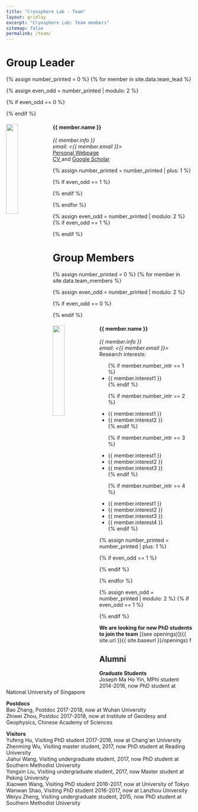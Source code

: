 ```yaml
---
title: "Cryosphere Lab - Team"
layout: gridlay
excerpt: "Cryosphere Lab: Team members"
sitemap: false
permalink: /team/
---
```


# Group Leader

{% assign number_printed = 0 %}
{% for member in site.data.team_lead %}

{% assign even_odd = number_printed | modulo: 2 %}

{% if even_odd == 0 %}
<div class="row">
{% endif %}

<div class="col-sm-6 clearfix">
  <img src="{{ site.url }}{{ site.baseurl }}/images/teampic/{{ member.photo }}" class="img-responsive" width="25%" style="float: left" />
  <h4>{{ member.name }}</h4>
  <i>{{ member.info }}<br>email: <{{ member.email }}></i> 
  <br>
  <a href="http://www.cuhk.edu.hk/sci/essc/people/liu.html"> Personal Webpage </a>
  <br>
  <a href="{{ site.url }}{{ site.baseurl }}/assets/{{ member.cv }}"> CV </a> and  <a href="https://scholar.google.com.hk/citations?user=5VBaQTIAAAAJ&hl=en"> Google Scholar </a>
</div>

{% assign number_printed = number_printed | plus: 1 %}

{% if even_odd == 1 %}
</div>
{% endif %}

{% endfor %}

{% assign even_odd = number_printed | modulo: 2 %}
{% if even_odd == 1 %}
</div>
{% endif %}

# Group Members

{% assign number_printed = 0 %}
{% for member in site.data.team_members %}

{% assign even_odd = number_printed | modulo: 2 %}

{% if even_odd == 0 %}
<div class="row">
{% endif %}

<div class="col-sm-6 clearfix">
  <img src="{{ site.url }}{{ site.baseurl }}/images/teampic/{{ member.photo }}" class="img-responsive" width="25%" style="float: left" />
  <h4>{{ member.name }}</h4>
  <i>{{ member.info }}<br>email: <{{ member.email }}></i>
  <br>
  Research interests:
  <ul class="list-group" style="overflow: hidden"> 
  {% if member.number_intr == 1 %}
  <li> {{ member.interest1 }} </li>
  {% endif %}
  
  {% if member.number_intr == 2 %}
  <li> {{ member.interest1 }} </li>
  <li> {{ member.interest2 }} </li>
  {% endif %}
  
  {% if member.number_intr == 3 %}
  <li> {{ member.interest1 }} </li>
  <li> {{ member.interest2 }} </li>
  <li> {{ member.interest3 }} </li>
  {% endif %}
  
  {% if member.number_intr == 4 %}
  <li> {{ member.interest1 }} </li>
  <li> {{ member.interest2 }} </li>
  <li> {{ member.interest3 }} </li>
  <li> {{ member.interest4 }} </li>
  {% endif %}
  </ul>
</div>

{% assign number_printed = number_printed | plus: 1 %}

{% if even_odd == 1 %}
</div>
{% endif %}

{% endfor %}

{% assign even_odd = number_printed | modulo: 2 %}
{% if even_odd == 1 %}
</div>
{% endif %}


 **We are  looking for new PhD students to join the team** [(see openings)]({{ site.url }}{{ site.baseurl }}/openings) **!**


## Alumni
**Graduate Students**<br />
Joseph Ma Ho Yin, MPhi student 2014-2016, now PhD student at National University of Singapore <br />

**Postdocs**<br />
Bao Zhang, Postdoc 2017-2018, now at Wuhan University <br />
Zhiwei Zhou, Postdoc 2017-2018, now at Institute of Geodesy and Geophysics, Chinese Academy of Sciences <br />

**Visitors**<br />
Yufeng Hu, Visiting PhD student 2017-2018, now at Chang'an University <br />
Zhenming Wu, Visiting master student, 2017, now PhD student at Reading University <br />
Jiahui Wang, Visiting undergraduate student, 2017, now PhD student at Southern Methodist University <br />
Yongxin Liu, Visiting undergraduate student, 2017, now Master student at Peking University <br />
Xiaowen Wang, Visiting PhD student 2016-2017, now at University of Tokyo <br />
Wanwan Shao, Visiting PhD student 2016-2017, now at Lanzhou University <br />
Weiyu Zheng, Visiting undergraduate student, 2015, now PhD student at Southern Methodist University <br />
